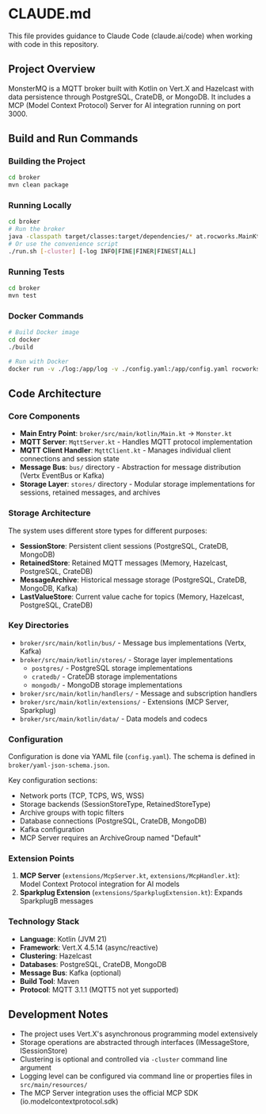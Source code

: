 # CLAUDE.md

This file provides guidance to Claude Code (claude.ai/code) when working with code in this repository.

## Project Overview

MonsterMQ is a MQTT broker built with Kotlin on Vert.X and Hazelcast with data persistence through PostgreSQL, CrateDB, or MongoDB. It includes a MCP (Model Context Protocol) Server for AI integration running on port 3000.

## Build and Run Commands

### Building the Project
```bash
cd broker
mvn clean package
```

### Running Locally
```bash
cd broker
# Run the broker
java -classpath target/classes:target/dependencies/* at.rocworks.MainKt [-cluster] [-log INFO|FINE|FINER|FINEST|ALL]
# Or use the convenience script
./run.sh [-cluster] [-log INFO|FINE|FINER|FINEST|ALL]
```

### Running Tests
```bash
cd broker
mvn test
```

### Docker Commands
```bash
# Build Docker image
cd docker
./build

# Run with Docker
docker run -v ./log:/app/log -v ./config.yaml:/app/config.yaml rocworks/monstermq [-cluster] [-log INFO|FINE|FINER|FINEST|ALL]
```

## Code Architecture

### Core Components

- **Main Entry Point**: `broker/src/main/kotlin/Main.kt` → `Monster.kt`
- **MQTT Server**: `MqttServer.kt` - Handles MQTT protocol implementation
- **MQTT Client Handler**: `MqttClient.kt` - Manages individual client connections and session state
- **Message Bus**: `bus/` directory - Abstraction for message distribution (Vertx EventBus or Kafka)
- **Storage Layer**: `stores/` directory - Modular storage implementations for sessions, retained messages, and archives

### Storage Architecture

The system uses different store types for different purposes:
- **SessionStore**: Persistent client sessions (PostgreSQL, CrateDB, MongoDB)
- **RetainedStore**: Retained MQTT messages (Memory, Hazelcast, PostgreSQL, CrateDB)
- **MessageArchive**: Historical message storage (PostgreSQL, CrateDB, MongoDB, Kafka)
- **LastValueStore**: Current value cache for topics (Memory, Hazelcast, PostgreSQL, CrateDB)

### Key Directories

- `broker/src/main/kotlin/bus/` - Message bus implementations (Vertx, Kafka)
- `broker/src/main/kotlin/stores/` - Storage layer implementations
  - `postgres/` - PostgreSQL storage implementations
  - `cratedb/` - CrateDB storage implementations
  - `mongodb/` - MongoDB storage implementations
- `broker/src/main/kotlin/handlers/` - Message and subscription handlers
- `broker/src/main/kotlin/extensions/` - Extensions (MCP Server, Sparkplug)
- `broker/src/main/kotlin/data/` - Data models and codecs

### Configuration

Configuration is done via YAML file (`config.yaml`). The schema is defined in `broker/yaml-json-schema.json`.

Key configuration sections:
- Network ports (TCP, TCPS, WS, WSS)
- Storage backends (SessionStoreType, RetainedStoreType)
- Archive groups with topic filters
- Database connections (PostgreSQL, CrateDB, MongoDB)
- Kafka configuration
- MCP Server requires an ArchiveGroup named "Default"

### Extension Points

1. **MCP Server** (`extensions/McpServer.kt`, `extensions/McpHandler.kt`): Model Context Protocol integration for AI models
2. **Sparkplug Extension** (`extensions/SparkplugExtension.kt`): Expands SparkplugB messages

### Technology Stack

- **Language**: Kotlin (JVM 21)
- **Framework**: Vert.X 4.5.14 (async/reactive)
- **Clustering**: Hazelcast
- **Databases**: PostgreSQL, CrateDB, MongoDB
- **Message Bus**: Kafka (optional)
- **Build Tool**: Maven
- **Protocol**: MQTT 3.1.1 (MQTT5 not yet supported)

## Development Notes

- The project uses Vert.X's asynchronous programming model extensively
- Storage operations are abstracted through interfaces (IMessageStore, ISessionStore)
- Clustering is optional and controlled via `-cluster` command line argument
- Logging level can be configured via command line or properties files in `src/main/resources/`
- The MCP Server integration uses the official MCP SDK (io.modelcontextprotocol.sdk)
